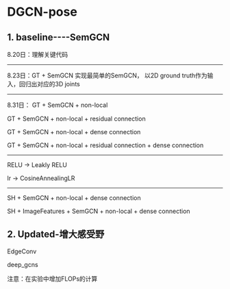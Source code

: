 # DGCN-pose

## 1. baseline----SemGCN

8.20日：理解关键代码

------------------------------------------------------------------------------------------------------------------------

8.23日：GT + SemGCN
实现最简单的SemGCN， 以2D ground truth作为输入，回归出对应的3D joints

------------------------------------------------------------------------------------------------------------------------

8.31日：
GT + SemGCN + non-local

GT + SemGCN + non-local + residual connection

GT + SemGCN + non-local + dense connection

GT + SemGCN + non-local + residual connection + dense connection

------------------------------------------------------------------

RELU -> Leakly RELU

lr -> CosineAnnealingLR 

------------------------------------------------------------------

SH + SemGCN + non-local + dense connection

SH + ImageFeatures + SemGCN + non-local + dense connection


## 2. Updated-增大感受野

EdgeConv

deep_gcns


注意：在实验中增加FLOPs的计算
